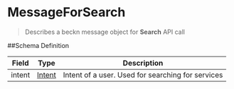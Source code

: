 # MessageForSearch

> Describes a beckn message object for **Search** API call

##Schema Definition

| **Field** | **Type**                                                   | **Description**                                   |
| --------- | ---------------------------------------------------------- | ------------------------------------------------- |
| intent    | [Intent](/docs/core-specification/schema-reference/intent) | Intent of a user. Used for searching for services |
